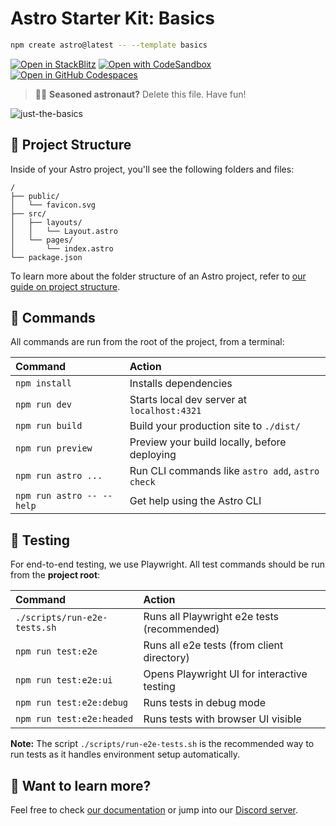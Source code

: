 # Astro Starter Kit: Basics

```sh
npm create astro@latest -- --template basics
```

[![Open in StackBlitz](https://developer.stackblitz.com/img/open_in_stackblitz.svg)](https://stackblitz.com/github/withastro/astro/tree/latest/examples/basics)
[![Open with CodeSandbox](https://assets.codesandbox.io/github/button-edit-lime.svg)](https://codesandbox.io/p/sandbox/github/withastro/astro/tree/latest/examples/basics)
[![Open in GitHub Codespaces](https://github.com/codespaces/badge.svg)](https://codespaces.new/withastro/astro?devcontainer_path=.devcontainer/basics/devcontainer.json)

> 🧑‍🚀 **Seasoned astronaut?** Delete this file. Have fun!

![just-the-basics](https://github.com/withastro/astro/assets/2244813/a0a5533c-a856-4198-8470-2d67b1d7c554)

## 🚀 Project Structure

Inside of your Astro project, you'll see the following folders and files:

```text
/
├── public/
│   └── favicon.svg
├── src/
│   ├── layouts/
│   │   └── Layout.astro
│   └── pages/
│       └── index.astro
└── package.json
```

To learn more about the folder structure of an Astro project, refer to [our guide on project structure](https://docs.astro.build/en/basics/project-structure/).

## 🧞 Commands

All commands are run from the root of the project, from a terminal:

| Command                   | Action                                           |
| :------------------------ | :----------------------------------------------- |
| `npm install`             | Installs dependencies                            |
| `npm run dev`             | Starts local dev server at `localhost:4321`      |
| `npm run build`           | Build your production site to `./dist/`          |
| `npm run preview`         | Preview your build locally, before deploying     |
| `npm run astro ...`       | Run CLI commands like `astro add`, `astro check` |
| `npm run astro -- --help` | Get help using the Astro CLI                     |

## 🧪 Testing

For end-to-end testing, we use Playwright. All test commands should be run from the **project root**:

| Command                        | Action                                              |
| :----------------------------- | :-------------------------------------------------- |
| `./scripts/run-e2e-tests.sh`   | Runs all Playwright e2e tests (recommended)        |
| `npm run test:e2e`             | Runs all e2e tests (from client directory)         |
| `npm run test:e2e:ui`          | Opens Playwright UI for interactive testing        |
| `npm run test:e2e:debug`       | Runs tests in debug mode                           |
| `npm run test:e2e:headed`      | Runs tests with browser UI visible                 |

**Note:** The script `./scripts/run-e2e-tests.sh` is the recommended way to run tests as it handles environment setup automatically.

## 👀 Want to learn more?

Feel free to check [our documentation](https://docs.astro.build) or jump into our [Discord server](https://astro.build/chat).
